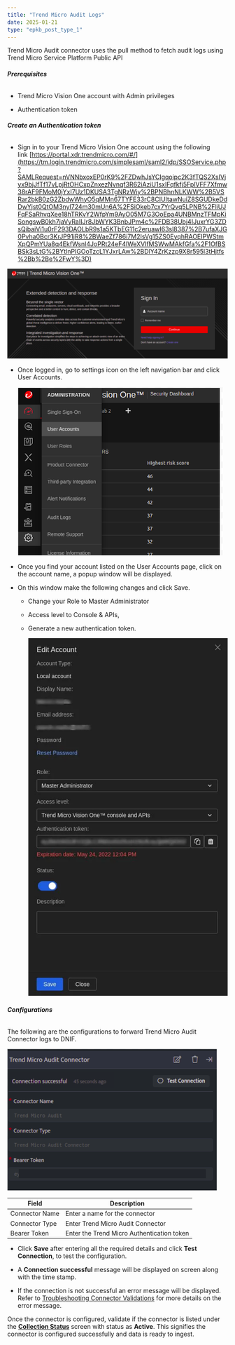 ```yaml
---
title: "Trend Micro Audit Logs"
date: 2025-01-21
type: "epkb_post_type_1"
---
```


Trend Micro Audit connector uses the pull method to fetch audit logs using Trend Micro Service Platform Public API

###### **Prerequisites**

- Trend Micro Vision One account with Admin privileges

- Authentication token

###### **Create an Authentication token**

- Sign in to your Trend Micro Vision One account using the following link [https://portal.xdr.trendmicro.com/#/](https://tm.login.trendmicro.com/simplesaml/saml2/idp/SSOService.php?SAMLRequest=nVNNbxoxEP0rK9%2FZDwhJsYCIgqoipc2K3fTQS2XsIVjyx9bjJfTf17vLpjRtOHCxpZnxezNvnqf3R62iAziU1sxIFqfkfj5FplVFF7Xfmw38rAF9FMoM0jYxI7Uz1DKUSA3TgNRzWiy%2BPNBhnNLKWW%2B5VSRar2bkB0zG2ZbdwWhyO5qMMn67TYFE33rC8CIUItawNuiZ8SGUDkeDdDwYjst0QtOM3nyI724m30mUn6A%2FSiOkeb7cx7YrQvq5LPNB%2FliUJFqFSaRhvqXee18hTRKvY2WfpYm9AyO05M7G3OoEpa4UNBMnzTFMpKiSongswB0kh7jaVyRaIIJr8JbWYK3BnbJPm4c%2FDB38Ubj4IJuxrYG3ZDsQibaiVi1u0rF293DAOLbR9s1a5KTbEG11c2eruawI63sl8387%2B7ufaXJG0Pvha0Bcr3KrJP91jR8%2BWaeZf786i7M2IsVg15ZS0EyqhRAOEIPWStmXpQPmYUa8q4EkfWsnl4JoPRt24eF4lWeXVlfMSWwMAkfGfa%2F1OfBSBSk3sLtG%2BYtlnPIGOoTzcL1YJxrLAw%2BDlY4ZrKzzp9X8r595l3tHjtfs%2Bb%2Be%2FwY%3D)  
    

![](./Trend-Micro-Audit-img/Trend-Micro-Audit-Logs-1.webp)

- Once logged in, go to settings icon on the left navigation bar and click User Accounts.  
      
      
    ![](./Trend-Micro-Audit-img/Trend-Micro-Audit-Logs-2.webp)  
      
    

- Once you find your account listed on the User Accounts page, click on the account name, a popup window will be displayed.

- On this window make the following changes and click Save.
    - Change your Role to Master Administrator
    
    - Access level to Console & APIs,
    
    - Generate a new authentication token.  
          
          
        ![](./Trend-Micro-Audit-img/Trend-Micro-Audit-Logs-3.webp)  
          
        

###### **Configurations**

The following are the configurations to forward Trend Micro Audit Connector logs to DNIF.‌

![](./Trend-Micro-Audit-img/Trend-Micro-Audit-Logs-4.webp)

| **Field** | **Description** |
| --- | --- |
| Connector Name | Enter a name for the connector |
| Connector Type | Enter Trend Micro Audit Connector |
| Bearer Token | Enter the Trend Micro Authentication token |

- Click **Save** after entering all the required details and click **Test Connection**, to test the configuration.

- A **Connection successful** message will be displayed on screen along with the time stamp.

- If the connection is not successful an error message will be displayed. Refer to [Troubleshooting Connector Validations](https://dnif.it/kb/troubleshooting-and-debugging/troubleshooting-connector-validations/) for more details on the error message.

Once the connector is configured, validate if the connector is listed under the **[Collection Status](https://dnif.it/kb/operations/collection-status/)** screen with status as **Active**. This signifies the connector is configured successfully and data is ready to ingest.
